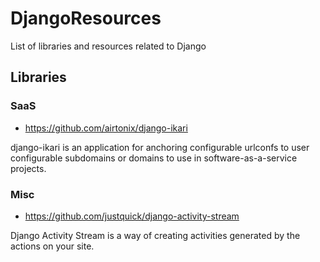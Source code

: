 # DjangoResources
List of libraries and resources related to Django

## Libraries
### SaaS
- https://github.com/airtonix/django-ikari

django-ikari is an application for anchoring configurable urlconfs to user configurable subdomains or domains to use in software-as-a-service projects.

### Misc
- https://github.com/justquick/django-activity-stream

Django Activity Stream is a way of creating activities generated by the actions on your site.
